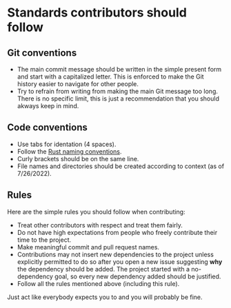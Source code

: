 # Standards contributors should follow

## Git conventions

- The main commit message should be written in the simple present form and start with a capitalized letter. This is enforced to make the Git history easier to navigate for other people.
- Try to refrain from writing from making the main Git message too long. There is no specific limit, this is just a recommendation that you should akways keep in mind.

## Code conventions

- Use tabs for identation (4 spaces).
- Follow the [Rust naming conventions](https://doc.rust-lang.org/1.0.0/style/style/naming/README.html).
- Curly brackets should be on the same line.
- File names and directories should be created according to context (as of 7/26/2022).

## Rules

Here are the simple rules you should follow when contributing:

- Treat other contributors with respect and treat them fairly.
- Do not have high expectations from people who freely contribute their time to the project.
- Make meaningful commit and pull request names.
- Contributions may not insert new dependencies to the project unless explicitly permitted to do so after you open a new issue suggesting **why** the dependency should be added. The project started with a no-dependency goal, so every new dependency added should be justified.
- Follow all the rules mentioned above (including this rule).

Just act like everybody expects you to and you will probably be fine.